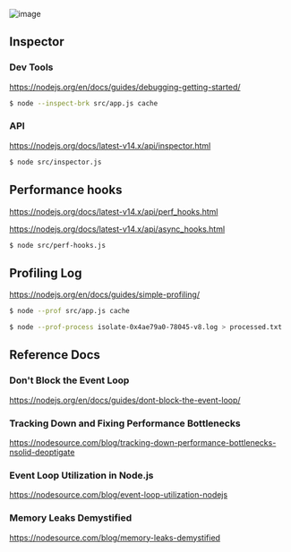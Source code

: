 ![image](https://user-images.githubusercontent.com/5763301/144204499-7815193b-6580-49ee-afc6-499aa8866a20.png)

## Inspector

### Dev Tools

https://nodejs.org/en/docs/guides/debugging-getting-started/

```bash
$ node --inspect-brk src/app.js cache
```

### API

https://nodejs.org/docs/latest-v14.x/api/inspector.html

```bash
$ node src/inspector.js
```

## Performance hooks

https://nodejs.org/docs/latest-v14.x/api/perf_hooks.html

https://nodejs.org/docs/latest-v14.x/api/async_hooks.html

```bash
$ node src/perf-hooks.js
```

## Profiling Log 

https://nodejs.org/en/docs/guides/simple-profiling/

```bash
$ node --prof src/app.js cache
```

```bash
$ node --prof-process isolate-0x4ae79a0-78045-v8.log > processed.txt
```

## Reference Docs

### Don't Block the Event Loop

https://nodejs.org/en/docs/guides/dont-block-the-event-loop/


### Tracking Down and Fixing Performance Bottlenecks

https://nodesource.com/blog/tracking-down-performance-bottlenecks-nsolid-deoptigate


### Event Loop Utilization in Node.js

https://nodesource.com/blog/event-loop-utilization-nodejs


### Memory Leaks Demystified

https://nodesource.com/blog/memory-leaks-demystified
